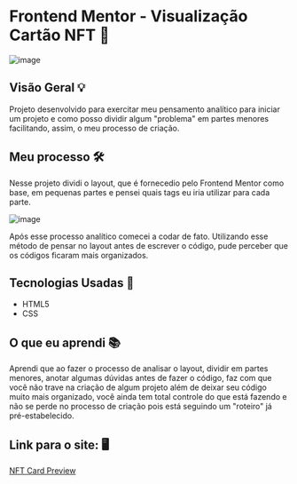 # Frontend Mentor - Visualização Cartão NFT 📱

![image](https://github.com/Madu-Guimaraes/nft-card-preview/assets/146151781/64f3105c-7f37-4220-b293-b413db39ca2c)

## Visão Geral 💡
Projeto desenvolvido para exercitar meu pensamento analítico para iniciar um projeto e como posso dividir algum "problema" em partes menores facilitando, assim, o meu processo de criação.

## Meu processo 🛠️
Nesse projeto dividi o layout, que é fornecedio pelo Frontend Mentor como base, em pequenas partes e pensei quais tags eu iria utilizar para cada parte.

![image](https://github.com/Madu-Guimaraes/nft-card-preview/assets/146151781/fe665464-2ee9-493f-88bc-099cf7ed489b)

Após esse processo analítico comecei a codar de fato. Utilizando esse método de pensar no layout antes de escrever o código, pude perceber que os códigos ficaram mais organizados.

## Tecnologias Usadas 📌

- HTML5
- CSS

## O que eu aprendi 📚

Aprendi que ao fazer o processo de analisar o layout, dividir em partes menores, anotar algumas dúvidas antes de fazer o código, faz com que você não trave na criação de algum projeto
além de deixar seu código muito mais organizado, você ainda tem total controle do que está fazendo e não se perde no processo de criação pois está seguindo um "roteiro" já pré-estabelecido.

## Link para o site: 🖥️

[NFT Card Preview](https://madu-guimaraes.github.io/nft-card-preview/)
